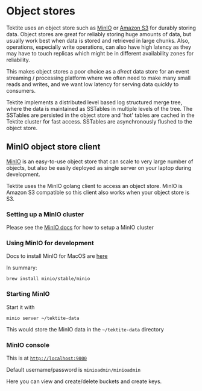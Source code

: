# Object stores

Tektite uses an object store such as [MinIO](https://min.io/) or [Amazon S3](https://aws.amazon.com/pm/serv-s3/) for durably storing data. Object stores are great
for reliably storing huge amounts of data, but usually work best when data is stored and retrieved in large chunks.
Also, operations, especially write operations, can also have high latency as they may have to touch replicas which might
be in different availability zones for reliability.

This makes object stores a poor choice as a *direct* data store for an event streaming / processing platform where we often
need to make many small reads and writes, and we want low latency for serving data quickly to consumers.

Tektite implements a distributed level based log structured merge tree, where the data is maintained as SSTables in multiple levels 
of the tree. The SSTables are persisted in the object store and 'hot' tables are cached in the Tektite cluster for fast access.
SSTables are asynchronously flushed to the object store.

## MinIO object store client

[MinIO](https://min.io/) is an easy-to-use object store that can scale to very large number of objects, but also be easily deployed as single
server on your laptop during development.

Tektite uses the MinIO golang client to access an object store. MinIO is Amazon S3 compatible so this client also works when
your object store is S3.

### Setting up a MinIO cluster

Please see the [MinIO docs](https://min.io/docs/minio/macos/index.html) for how to setup a MinIO cluster

### Using MinIO for development

Docs to install MinIO for MacOS are [here](https://min.io/docs/minio/macos/index.html) 

In summary:

```
brew install minio/stable/minio
```

### Starting MinIO

Start it with

```
minio server ~/tektite-data
```

This would store the MinIO data in the `~/tektite-data` directory

### MinIO console

This is at [`http://localhost:9000`](http://localhost:9000)

Default username/password is `minioadmin/minioadmin`

Here you can view and create/delete buckets and create keys.


